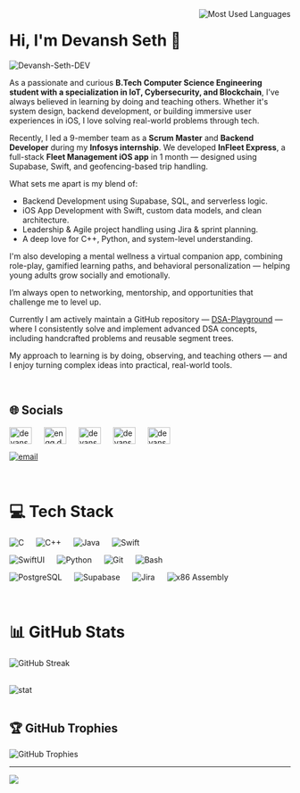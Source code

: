 <img align="right" src="https://github-readme-stats.vercel.app/api/top-langs/?username=Devansh-Seth-DEV&theme=transparent&hide_title=true&hide_border=false&layout=compact" alt="Most Used Languages" />



# Hi, I'm Devansh Seth 👋
<img align="left" src="https://komarev.com/ghpvc/?username=Devansh-Seth-DEV" alt="Devansh-Seth-DEV" /> <br>

As a passionate and curious **B.Tech Computer Science Engineering student with a specialization in IoT, Cybersecurity, and Blockchain**, I’ve always believed in learning by doing and teaching others. Whether it's system design, backend development, or building immersive user experiences in iOS, I love solving real-world problems through tech.

Recently, I led a 9-member team as a **Scrum Master** and **Backend Developer** during my **Infosys internship**. We developed **InFleet Express**, a full-stack **Fleet Management iOS app** in 1 month — designed using Supabase, Swift, and geofencing-based trip handling.

What sets me apart is my blend of:
- Backend Development using Supabase, SQL, and serverless logic.
- iOS App Development with Swift, custom data models, and clean architecture.
- Leadership & Agile project handling using Jira & sprint planning.
- A deep love for C++, Python, and system-level understanding.

I'm also developing a mental wellness a virtual companion app, combining role-play, gamified learning paths, and behavioral personalization — helping young adults grow socially and emotionally.

I’m always open to networking, mentorship, and opportunities that challenge me to level up.

Currently I am actively maintain a GitHub repository — [DSA-Playground](https://github.com/Devansh-Seth-DEV/DSA-Playground) — where I consistently solve and implement advanced DSA concepts, including handcrafted problems and reusable segment trees.

My approach to learning is by doing, observing, and teaching others — and I enjoy turning complex ideas into practical, real-world tools.

<br>

## 🌐 Socials
<p align="left">
<a href="https://linkedin.com/in/devansh-seth-0b6a07264" target="blank"><img align="center" src="https://raw.githubusercontent.com/rahuldkjain/github-profile-readme-generator/master/src/images/icons/Social/linked-in-alt.svg" alt="devansh-seth-0b6a07264" height="30" width="40" /></a> &emsp;
<a href="https://instagram.com/engg.devanshseth" target="blank"><img align="center" src="https://raw.githubusercontent.com/rahuldkjain/github-profile-readme-generator/master/src/images/icons/Social/instagram.svg" alt="engg.devanshseth" height="30" width="40" /></a> &emsp;
<a href="https://codeforces.com/profile/devanshseth" target="blank"><img align="center" src="https://raw.githubusercontent.com/rahuldkjain/github-profile-readme-generator/master/src/images/icons/Social/codeforces.svg" alt="devanshseth" height="30" width="40" /></a> &emsp;
<a href="https://www.leetcode.com/devansh_seth" target="blank"><img align="center" src="https://raw.githubusercontent.com/rahuldkjain/github-profile-readme-generator/master/src/images/icons/Social/leet-code.svg" alt="devansh_seth" height="30" width="40" /></a> &emsp;
<a href="https://auth.geeksforgeeks.org/user/devansh_seth" target="blank"><img align="center" src="https://raw.githubusercontent.com/rahuldkjain/github-profile-readme-generator/master/src/images/icons/Social/geeks-for-geeks.svg" alt="devansh_seth" height="30" width="40" /></a> &emsp;
</p>

[![email](https://img.shields.io/badge/Email-D14836?logo=gmail&logoColor=white)](mailto:dev.devanshseth.engg0072@gmail.com) 

<br>

# 💻 Tech Stack
![C](https://img.shields.io/badge/c-%2300599C.svg?style=for&logo=c&logoColor=white)  &emsp;  ![C++](https://img.shields.io/badge/c++-%2300599C.svg?style=for&logo=c%2B%2B&logoColor=white)  &emsp;  ![Java](https://img.shields.io/badge/java-%23ED8B00.svg?style=for&logo=openjdk&logoColor=white)  &emsp;  ![Swift](https://img.shields.io/badge/Swift-orange?style=for&logo=swift&logoColor=white)

![SwiftUI](https://img.shields.io/badge/SwiftUI-orange?style=for&logo=swift&logoColor=white)  &emsp;  ![Python](https://img.shields.io/badge/python-3670A0?style=for&logo=python&logoColor=ffdd54)  &emsp;  ![Git](https://img.shields.io/badge/git-%23F05033.svg?style=for&logo=git&logoColor=white)  &emsp;  ![Bash](https://img.shields.io/badge/Bash-121011?style=for&logo=gnu-bash&logoColor=white)

![PostgreSQL](https://img.shields.io/badge/PostgreSQL-336791?style=for&logo=postgresql&logoColor=white)   &emsp;  ![Supabase](https://img.shields.io/badge/Supabase-3ECF8E?style=for&logo=supabase&logoColor=white)   &emsp;  ![Jira](https://img.shields.io/badge/Jira-0052CC?style=for&logo=jira&logoColor=white)   &emsp;  ![x86 Assembly](https://img.shields.io/badge/x86_Assembly-Basics-0078D7?style=for)


<br>

# 📊 GitHub Stats
<p>
  <img align="left" src="https://github-readme-streak-stats.herokuapp.com/?user=Devansh-Seth-DEV&theme=transparent&hide_border=false" alt="GitHub Streak" />
</p>
<br clear="both"/>

<br>

<p>
  <img align="left" src="https://github-readme-stats.vercel.app/api?username=Devansh-Seth-DEV&show_icons=true&theme=transparent&hide_title=true&hide_rank=true" alt="stat" />
</p>
<br clear="both"/>

<br>

## 🏆 GitHub Trophies
<p>
  <img align="left" src="https://github-profile-trophy.vercel.app/?username=Devansh-Seth-DEV&theme=radical&no-frame=true&no-bg=true&margin-w=4" alt="GitHub Trophies" /> 
</p>
<br clear="both"/>

---

[![](https://visitcount.itsvg.in/api?id=Swastik176&icon=0&color=0)](https://visitcount.itsvg.in)

